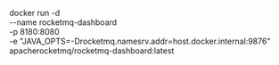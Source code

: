 docker run -d \
  --name rocketmq-dashboard \
  -p 8180:8080 \
  -e "JAVA_OPTS=-Drocketmq.namesrv.addr=host.docker.internal:9876" \
  apacherocketmq/rocketmq-dashboard:latest